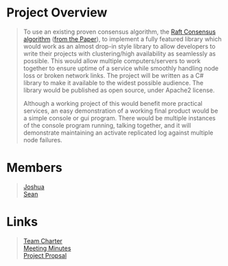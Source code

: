 # Project Overview  
>To use an existing proven consensus algorithm, the [Raft Consensus algorithm](https://raft.github.io) ([from the Paper](https://raft.github.io/raft.pdf)), to implement a fully featured library which would work as an almost drop-in style library to allow developers to write their projects with clustering/high availability as seamlessly as possible. This would allow multiple computers/servers to work together to ensure uptime of a service while smoothly handling node loss or broken network links. The project will be written as a C# library to make it available to the widest possible audience. The library would be published as open source, under Apache2 license.  
>
>Although a working project of this would benefit more practical services, an easy demonstration of a working final product would be a simple console or gui program. There would be multiple instances of the console program running, talking together, and it will demonstrate maintaining an activate replicated log against multiple node failures.  

# Members  
>[Joshua](https://bitbucket.org/JoshuaMichael/)  
>[Sean](https://bitbucket.org/s_matkovich/)  

# Links  
>[Team Charter](https://bitbucket.org/teamdecided/raftconsensuslibrary/raw/master/Documentation/Team%20Charter.pdf)  
>[Meeting Minutes](https://bitbucket.org/teamdecided/raftconsensuslibrary/raw/master/Documentation/Meeting%20Minutes.pdf)  
>[Project Propsal](https://bitbucket.org/teamdecided/raftconsensuslibrary/raw/master/Documentation/Project%20Proposal.pdf)  

